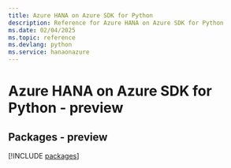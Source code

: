 ```yaml
---
title: Azure HANA on Azure SDK for Python
description: Reference for Azure HANA on Azure SDK for Python
ms.date: 02/04/2025
ms.topic: reference
ms.devlang: python
ms.service: hanaonazure
---
```

# Azure HANA on Azure SDK for Python - preview
## Packages - preview
[!INCLUDE [packages](hana-on-azure-index.md)]